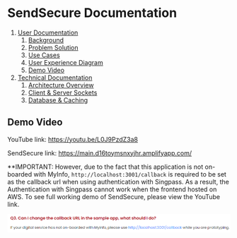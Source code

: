 # SendSecure Documentation
1. [User Documentation](https://github.com/chshen1998/ndi-tap/wiki/User-Documentation)
    1. [Background](https://github.com/chshen1998/ndi-tap/wiki/User-Documentation#background)
    2. [Problem Solution](https://github.com/chshen1998/send-secure-ndi-tap/wiki/User-Documentation#problem-solution)
    3. [Use Cases](https://github.com/chshen1998/ndi-tap/wiki/User-Documentation#use-cases)
    4. [User Experience Diagram](https://github.com/chshen1998/ndi-tap/wiki/User-Documentation#user-experience-diagram)
    5. [Demo Video](https://github.com/chshen1998/ndi-tap/wiki/User-Documentation#demo-video)
2. [Technical Documentation](https://github.com/chshen1998/ndi-tap/wiki/Technical-Documentation)
    1. [Architecture Overview](https://github.com/chshen1998/send-secure-ndi-tap/wiki/Technical-Documentation#architecture-overview)
    2. [Client & Server Sockets](https://github.com/chshen1998/send-secure-ndi-tap/wiki/Technical-Documentation#client--server-sockets)
    3. [Database & Caching](https://github.com/chshen1998/send-secure-ndi-tap/wiki/Technical-Documentation#database--caching)

## Demo Video
YouTube link: https://youtu.be/L0J9PzdZ3a8 

SendSecure link: https://main.d16toymsnxyjhr.amplifyapp.com/

**IMPORTANT: However, due to the fact that this application is not on-boarded with MyInfo, `http://localhost:3001/callback` is required to be set as the callback url when using authentication with Singpass. As a result, the Authentication with Singpass cannot work when the frontend hosted on AWS. To see full working demo of SendSecure, please view the YouTube link.

![MyInfo FAQ](myinfo-faq.png)
